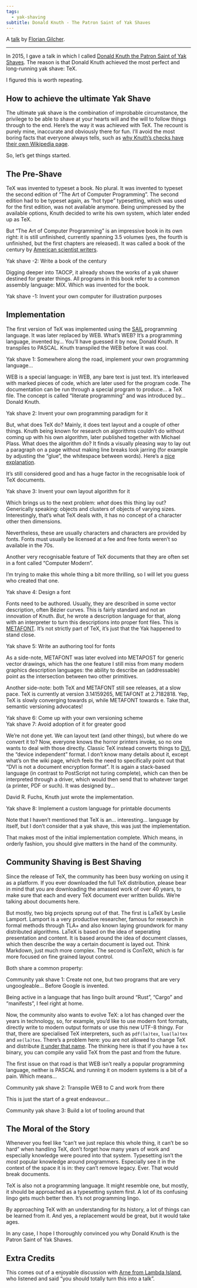```yaml
---
tags:
  - yak-shaving
subtitle: Donald Knuth - The Patron Saint of Yak Shaves
---
```

A [talk](https://yakshav.es/the-patron-saint-of-yakshaves/) by [Florian Gilcher](http://skade.me/profile.html).

---

In 2015, I gave a talk in which I called [Donald Knuth the Patron Saint of Yak Shaves](https://speakerdeck.com/skade/tex-the-ultimate-yakshave). The reason is that Donald Knuth achieved the most perfect and long-running yak shave: TeX.

I figured this is worth repeating.

## How to achieve the ultimate Yak Shave

The ultimate yak shave is the combination of improbable circumstance, the privilege to be able to shave at your hearts will and the will to follow things through to the end. Here’s the way it was achieved with TeX. The recount is purely mine, inaccurate and obviously there for fun. I’ll avoid the most boring facts that everyone always tells, such as [why Knuth’s checks have their own Wikipedia page](https://en.wikipedia.org/wiki/Knuth_reward_check).

So, let’s get things started.

## The Pre-Shave

TeX was invented to typeset a book. No plural. It was invented to typeset the second edition of “The Art of Computer Programming”. The second edition had to be typeset again, as “hot type” typesetting, which was used for the first edition, was not available anymore. Being unimpressed by the available options, Knuth decided to write his own system, which later ended up as TeX.

But “The Art of Computer Programming” is an impressive book in its own right: it is still unfinished, currently spanning 3.5 volumes (yes, the fourth is unfinished, but the first chapters are released). It was called a book of the century by [American scientist writers](https://web.archive.org/web/20080820030403/http://www.americanscientist.org/bookshelf/pub/100-or-so-books-that-shaped-a-century-of-science).

Yak shave -2: Write a book of the century

Digging deeper into TAOCP, it already shows the works of a yak shaver destined for greater things. All programs in this book refer to a common assembly language: MIX. Which was invented for the book.

Yak shave -1: Invent your own computer for illustration purposes

## Implementation

The first version of TeX was implemented using the [SAIL](https://en.wikipedia.org/wiki/SAIL_(programming_language)) programming language. It was later replaced by WEB. What’s WEB? It’s a programming language, invented by… You’ll have guessed it by now, Donald Knuth. It transpiles to PASCAL. Knuth transpiled the WEB before it was cool.

Yak shave 1: Somewhere along the road, implement your own programming language…

WEB is a special language: in WEB, any bare text is just text. It’s interleaved with marked pieces of code, which are later used for the program code. The documentation can be run through a special program to produce… a TeX file. The concept is called “literate programming” and was introduced by… Donald Knuth.

Yak shave 2: Invent your own programming paradigm for it

But, what does TeX do? Mainly, it does text layout and a couple of other things. Knuth being known for research on algorithms couldn’t do without coming up with his own algorithm, later published together with Michael Plass. What does the algorithm do? It finds a visually pleasing way to lay out a paragraph on a page without making line breaks look jarring (for example by adjusting the “glue”, the whitespace between words). Here’s a [nice explanation](https://www.ugrad.cs.ubc.ca/~cs490/2015W2/lectures/Knuth.pdf).

It’s still considered good and has a huge factor in the recognisable look of TeX documents.

Yak shave 3: Invent your own layout algorithm for it

Which brings us to the next problem: *what* does this thing lay out? Generically speaking: objects and clusters of objects of varying sizes. Interestingly, that’s what TeX deals with, it has no concept of a character other then dimensions.

Nevertheless, these are usually characters and characters are provided by fonts. Fonts must usually be licensed at a fee and free fonts weren’t so available in the 70s.

Another very recognisable feature of TeX documents that they are often set in a font called “Computer Modern”.

I’m trying to make this whole thing a bit more thrilling, so I will let you guess who created that one.

Yak shave 4: Design a font

Fonts need to be authored. Usually, they are described in some vector description, often Bézier curves. This is fairly standard and not an innovation of Knuth. *But*, he wrote a description language for that, along with an interpreter to turn this descriptions into proper font files. This is [METAFONT](https://en.wikipedia.org/wiki/Metafont). It’s not strictly part of TeX, it’s just that the Yak happened to stand close.

Yak shave 5: Write an authoring tool for fonts

As a side-note, METAFONT was later evolved into METAPOST for generic vector drawings, which has the one feature I still miss from many modern graphics description languages: the ability to describe an (addressable) point as the intersection between two other primitives.

Another side-note: both TeX and METAFONT still see releases, at a slow pace. TeX is currently at version 3.14159265, METAFONT at 2.7182818. Yep, TeX is slowly converging towards pi, while METAFONT towards e. Take that, semantic versioning advocates!

Yak shave 6: Come up with your own versioning scheme  
Yak shave 7: Avoid adoption of it for greater good

We’re not done yet. We can layout text (and other things), but where do we convert it to? Now, everyone knows the horror printers invoke, so no one wants to deal with those directly. Classic TeX instead converts things to [DVI](https://en.wikipedia.org/wiki/Device_independent_file_format), the “device independent” format. I don’t know many details about it, except what’s on the wiki page, which feels the need to specifically point out that “DVI is not a document encryption format”. It is again a stack-based language (in contrast to PostScript not turing complete), which can then be interpreted through a driver, which would then send that to whatever target (a printer, PDF or such). It was designed by…

David R. Fuchs, Knuth just wrote the implementation.

Yak shave 8: Implement a custom language for printable documents

Note that I haven’t mentioned that TeX is an… interesting… language by itself, but I don’t consider that a yak shave, this was just the implementation.

That makes most of the initial implementation complete. Which means, in orderly fashion, you should give matters in the hand of the community.

## Community Shaving is Best Shaving

Since the release of TeX, the community has been busy working on using it as a platform. If you ever downloaded the full TeX distribution, please bear in mind that you are downloading the amassed work of over 40 years, to make sure that each and every TeX document ever written builds. We’re talking about documents here.

But mostly, two big projects sprung out of that. The first is LaTeX by Leslie Lamport. Lamport is a very productive researcher, famous for research in formal methods through TLA+ and also known laying groundwork for many distributed algorithms. LaTeX is based on the idea of seperating presentation and content. It is based around the idea of document classes, which then describe the way a certain document is layed out. Think Markdown, just much more complex. The second is ConTeXt, which is far more focused on fine grained layout control.

Both share a common property:

Community yak shave 1: Create not one, but two programs that are very ungoogleable… Before Google is invented.

Being active in a language that has lingo built around “Rust”, “Cargo” and “manifests”, I feel right at home.

Now, the community also wants to evolve TeX: a lot has changed over the years in technology, so, for example, you’d like to use modern font formats, directly write to modern output formats or use this new UTF-8 thingy. For that, there are specialised TeX interpreters, such as `pdf(la)tex`, `lua(la)tex` and `xe(la)tex`. There’s a problem here: you are not allowed to change TeX and distribute [it under that name](https://en.wikipedia.org/wiki/TeX#License). The thinking here is that if you have a `tex` binary, you can compile any valid TeX from the past and from the future.

The first issue on that road is that WEB isn’t really a popular programming language, neither is PASCAL and running it on modern systems is a bit of a pain. Which means…

Community yak shave 2: Transpile WEB to C and work from there

This is just the start of a great endeavour…

Community yak shave 3: Build a lot of tooling around that

## The Moral of the Story

Whenever you feel like “can’t we just replace this whole thing, it can’t be so hard” when handling TeX, don’t forget how many years of work and especially knowledge were poured into that system. Typesetting isn’t the *most* popular knowledge around programmers. Especially see it in the context of the space it is in: they can’t remove legacy. Ever. That would break documents.

TeX is also not a programming language. It might resemble one, but mostly, it should be approached as a typesetting system first. A lot of its confusing lingo gets much better then. It’s not programming lingo.

By approaching TeX with an understanding for its history, a lot of things can be learned from it. And yes, a replacement would be great, but it would take ages.

In any case, I hope I thoroughly convinced you why Donald Knuth is the Patron Saint of Yak Shaves.

## Extra Credits

This comes out of a enjoyable discussion with [Arne from Lambda Island](https://lambdaisland.com/), who listened and said “you should totally turn this into a talk”.
